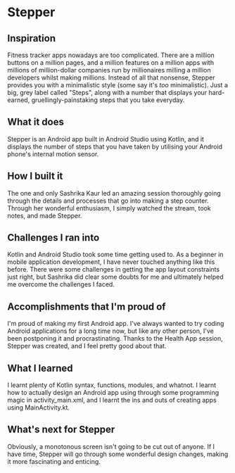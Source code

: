 # Stepper

## Inspiration
Fitness tracker apps nowadays are too complicated. There are a million buttons on a million pages, and a million features on a million apps with millions of million-dollar companies run by millionaires milling a million developers whilst making millions. Instead of all that nonsense, Stepper provides you with a minimalistic style (some say it's _too_ minimalistic). Just a big, grey label called "Steps", along with a number that displays your hard-earned, gruellingly-painstaking steps that you take everyday.

## What it does
Stepper is an Android app built in Android Studio using Kotlin, and it displays the number of steps that you have taken by utilising your Android phone's internal motion sensor.

## How I built it
The one and only Sashrika Kaur led an amazing session thoroughly going through the details and processes that go into making a step counter. Through her wonderful enthusiasm, I simply watched the stream, took notes, and made Stepper.

## Challenges I ran into
Kotlin and Android Studio took some time getting used to. As a beginner in mobile application development, I have never touched anything like this before. There were some challenges in getting the app layout constraints just right, but Sashrika did clear some doubts for me and ultimately helped me overcome the challenges I faced.

## Accomplishments that I'm proud of
I'm proud of making my first Android app. I've always wanted to try coding Android applications for a long time now, but like any other person, I've been postponing it and procrastinating. Thanks to the Health App session, Stepper was created, and I feel pretty good about that.

## What I learned
I learnt plenty of Kotlin syntax, functions, modules, and whatnot. I learnt how to actually design an Android app using through some programming magic in activity_main.xml, and I learnt the ins and outs of creating apps using MainActivity.kt.

## What's next for Stepper
Obviously, a monotonous screen isn't going to be cut out of anyone. If I have time, Stepper will go through some wonderful design changes, making it more fascinating and enticing.
